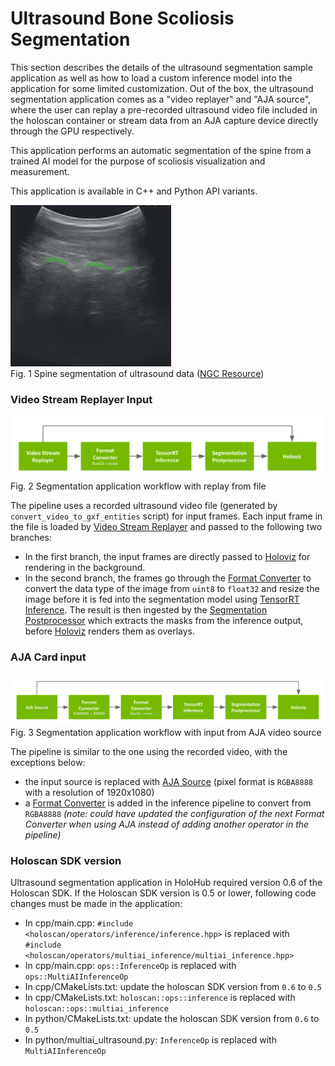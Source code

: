 # Ultrasound Bone Scoliosis Segmentation

This section describes the details of the ultrasound segmentation sample application as well as how to load a custom inference model into the application for some limited customization. Out of the box, the ultrasound segmentation application comes as a "video replayer" and "AJA source", where the user can replay a pre-recorded ultrasound video file included in the holoscan container or stream data from an AJA capture device directly through the GPU respectively.

This application performs an automatic segmentation of the spine from a trained AI model for the purpose of scoliosis visualization and measurement.

This application is available in C++ and Python API variants.

![](docs/app_ultrasound.png)<br>
Fig. 1 Spine segmentation of ultrasound data ([NGC Resource](https://catalog.ngc.nvidia.com/orgs/nvidia/teams/clara-holoscan/resources/holoscan_ultrasound_sample_data))


### Video Stream Replayer Input


![](docs/workflow_segmentation_replayer.png)<br>
Fig. 2 Segmentation application workflow with replay from file


The pipeline uses a recorded ultrasound video file (generated by `convert_video_to_gxf_entities` script) for input frames. Each input frame in the file is loaded by [Video Stream Replayer](https://docs.nvidia.com/holoscan/sdk-user-guide/holoscan_operators_extensions.html#operators) and passed to the following two branches:
- In the first branch, the input frames are directly passed to [Holoviz](https://docs.nvidia.com/holoscan/sdk-user-guide/holoscan_operators_extensions.html#operators) for rendering in the background.
- In the second branch, the frames go through the [Format Converter](https://docs.nvidia.com/holoscan/sdk-user-guide/holoscan_operators_extensions.html#operators) to convert the data type of the image from `uint8` to `float32` and resize the image before it is fed into the segmentation model using [TensorRT Inference](https://docs.nvidia.com/holoscan/sdk-user-guide/holoscan_operators_extensions.html#operators). The result is then ingested by the [Segmentation Postprocessor](https://docs.nvidia.com/holoscan/sdk-user-guide/holoscan_operators_extensions.html#operators) which extracts the masks from the inference output, before [Holoviz](https://docs.nvidia.com/holoscan/sdk-user-guide/holoscan_operators_extensions.html#operators) renders them as overlays.


### AJA Card input

![](docs/workflow_segmentation_aja.png)<br>
Fig. 3 Segmentation application workflow with input from AJA video source


The pipeline is similar to the one using the recorded video, with the exceptions below:
- the input source is replaced with [AJA Source](https://docs.nvidia.com/holoscan/sdk-user-guide/holoscan_operators_extensions.html#operators) (pixel format is `RGBA8888` with a resolution of 1920x1080)
- a [Format Converter](https://docs.nvidia.com/holoscan/sdk-user-guide/holoscan_operators_extensions.html#operators) is added in the inference pipeline to convert from `RGBA8888` *(note: could have updated the configuration of the next Format Converter when using AJA instead of adding another operator in the pipeline)*


### Holoscan SDK version

Ultrasound segmentation application in HoloHub required version 0.6 of the Holoscan SDK.
If the Holoscan SDK version is 0.5 or lower, following code changes must be made in the application:

* In cpp/main.cpp: `#include <holoscan/operators/inference/inference.hpp>` is replaced with `#include <holoscan/operators/multiai_inference/multiai_inference.hpp>`
* In cpp/main.cpp: `ops::InferenceOp` is replaced with `ops::MultiAIInferenceOp`
* In cpp/CMakeLists.txt: update the holoscan SDK version from `0.6` to `0.5`
* In cpp/CMakeLists.txt: `holoscan::ops::inference` is replaced with `holoscan::ops::multiai_inference`
* In python/CMakeLists.txt: update the holoscan SDK version from `0.6` to `0.5`
* In python/multiai_ultrasound.py: `InferenceOp` is replaced with `MultiAIInferenceOp`
